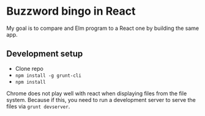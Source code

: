 # Buzzword bingo in React

My goal is to compare and Elm program to a React one by building the same app.

## Development setup

* Clone repo
* `npm install -g grunt-cli`
* `npm install`

Chrome does not play well with react when displaying files from the file system. Because if this,
you need to run a development server to serve the files via `grunt devserver`.